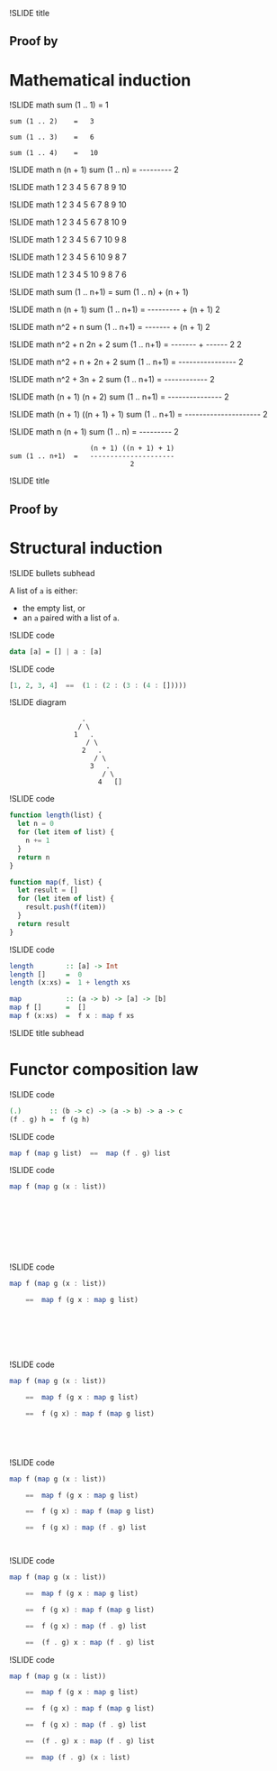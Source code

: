 !SLIDE title
## Proof by
# Mathematical induction


!SLIDE math
    sum (1 .. 1)    =   1

    sum (1 .. 2)    =   3

    sum (1 .. 3)    =   6

    sum (1 .. 4)    =   10


!SLIDE math
                        n (n + 1)
    sum (1 .. n)    =   ---------
                            2


!SLIDE math
    1     2     3     4     5     6     7     8     9     10


!SLIDE math
       1     2     3     4     5     6     7     8     9
       10


!SLIDE math
          1     2     3     4     5     6     7     8
          10    9


!SLIDE math
             1     2     3     4     5     6     7
             10    9     8


!SLIDE math
                1     2     3     4     5     6
                10    9     8     7


!SLIDE math
                   1     2     3     4     5
                   10    9     8     7     6


!SLIDE math
    sum (1 .. n+1)  =   sum (1 .. n) + (n + 1)


!SLIDE math
                        n (n + 1)
    sum (1 .. n+1)  =   --------- + (n + 1)
                            2


!SLIDE math
                        n^2 + n
    sum (1 .. n+1)  =   ------- + (n + 1)
                           2


!SLIDE math
                        n^2 + n   2n + 2
    sum (1 .. n+1)  =   ------- + ------
                           2         2


!SLIDE math
                        n^2 + n + 2n + 2
    sum (1 .. n+1)  =   ----------------
                                2


!SLIDE math
                        n^2 + 3n + 2
    sum (1 .. n+1)  =   ------------
                              2


!SLIDE math
                        (n + 1) (n + 2)
    sum (1 .. n+1)  =   ---------------
                               2


!SLIDE math
                        (n + 1) ((n + 1) + 1)
    sum (1 .. n+1)  =   ---------------------
                                  2


!SLIDE math
                        n (n + 1)
    sum (1 .. n)    =   ---------
                            2


                        (n + 1) ((n + 1) + 1)
    sum (1 .. n+1)  =   ---------------------
                                  2


!SLIDE title
## Proof by
# Structural induction


!SLIDE bullets subhead

A list of `a` is either:

* the empty list, or
* an `a` paired with a list of `a`.


!SLIDE code

```hs
data [a] = [] | a : [a]
```


!SLIDE code

```hs
[1, 2, 3, 4]  ==  (1 : (2 : (3 : (4 : []))))
```


!SLIDE diagram

                      .
                     / \
                    1   .
                       / \
                      2   .
                         / \
                        3   .
                           / \
                          4   []


!SLIDE code

```js
function length(list) {
  let n = 0
  for (let item of list) {
    n += 1
  }
  return n
}

function map(f, list) {
  let result = []
  for (let item of list) {
    result.push(f(item))
  }
  return result
}
```


!SLIDE code

```hs
length        :: [a] -> Int
length []     =  0
length (x:xs) =  1 + length xs

map           :: (a -> b) -> [a] -> [b]
map f []      =  []
map f (x:xs)  =  f x : map f xs
```


!SLIDE title subhead
# Functor composition law


!SLIDE code

```hs
(.)       :: (b -> c) -> (a -> b) -> a -> c
(f . g) h =  f (g h)
```


!SLIDE code
```hs
map f (map g list)  ==  map (f . g) list
```


!SLIDE code
```hs
map f (map g (x : list))










```

!SLIDE code
```hs
map f (map g (x : list))

    ==  map f (g x : map g list)








```

!SLIDE code
```hs
map f (map g (x : list))

    ==  map f (g x : map g list)

    ==  f (g x) : map f (map g list)






```

!SLIDE code
```hs
map f (map g (x : list))

    ==  map f (g x : map g list)

    ==  f (g x) : map f (map g list)

    ==  f (g x) : map (f . g) list




```

!SLIDE code
```hs
map f (map g (x : list))

    ==  map f (g x : map g list)

    ==  f (g x) : map f (map g list)

    ==  f (g x) : map (f . g) list

    ==  (f . g) x : map (f . g) list


```

!SLIDE code
```hs
map f (map g (x : list))

    ==  map f (g x : map g list)

    ==  f (g x) : map f (map g list)

    ==  f (g x) : map (f . g) list

    ==  (f . g) x : map (f . g) list

    ==  map (f . g) (x : list)
```
